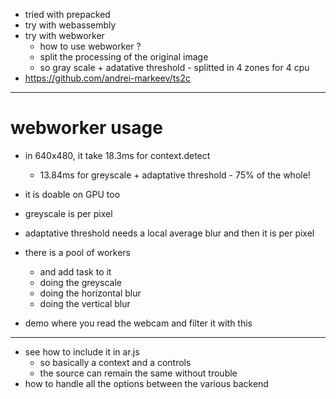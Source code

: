 - tried with prepacked
- try with webassembly
- try with webworker
  - how to use webworker ?
  - split the processing of the original image
  - so gray scale + adatative threshold - splitted in 4 zones for 4 cpu
- https://github.com/andrei-markeev/ts2c
---
# webworker usage
- in 640x480, it take 18.3ms for context.detect
  - 13.84ms for greyscale + adaptative threshold - 75% of the whole!
- it is doable on GPU too
- greyscale is per pixel
- adaptative threshold needs a local average blur and then it is per pixel


- there is a pool of workers
  - and add task to it
  - doing the greyscale 
  - doing the horizontal blur
  - doing the vertical blur
- demo where you read the webcam and filter it with this

---
- see how to include it in ar.js
  - so basically a context and a controls
  - the source can remain the same without trouble
- how to handle all the options between the various backend
